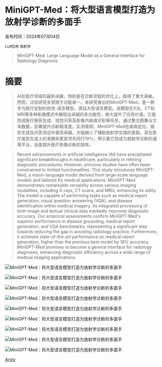 # MiniGPT-Med：将大型语言模型打造为放射学诊断的多面手

发布时间：2024年07月04日

`LLM应用` `放射学`

> MiniGPT-Med: Large Language Model as a General Interface for Radiology Diagnosis

# 摘要

> AI在医疗领域的最新进展，特别是在诊断流程的优化上，取得了重大突破。然而，过往研究多受限于功能单一。本研究推出的MiniGPT-Med，是一款专为医疗定制的视觉-语言模型，源自大型语言模型。该模型在X光、CT和MRI等多种影像模式中展现出卓越的多功能性，极大提升了应用价值。它能完成医疗报告生成、视觉问答及影像内疾病识别等任务，通过整合图像与文本数据，显著提升诊断精准度。实测表明，MiniGPT-Med在疾病定位、报告生成及问答测试中表现卓越，大幅缩小了辅助放射学实践的差距。其在医疗报告生成上的准确率更是领先同行19%，预示着它将成为放射学诊断的通用平台，全面提升医疗影像诊断的效率。

> Recent advancements in artificial intelligence (AI) have precipitated significant breakthroughs in healthcare, particularly in refining diagnostic procedures. However, previous studies have often been constrained to limited functionalities. This study introduces MiniGPT-Med, a vision-language model derived from large-scale language models and tailored for medical applications. MiniGPT-Med demonstrates remarkable versatility across various imaging modalities, including X-rays, CT scans, and MRIs, enhancing its utility. The model is capable of performing tasks such as medical report generation, visual question answering (VQA), and disease identification within medical imagery. Its integrated processing of both image and textual clinical data markedly improves diagnostic accuracy. Our empirical assessments confirm MiniGPT-Med's superior performance in disease grounding, medical report generation, and VQA benchmarks, representing a significant step towards reducing the gap in assisting radiology practice. Furthermore, it achieves state-of-the-art performance on medical report generation, higher than the previous best model by 19\% accuracy. MiniGPT-Med promises to become a general interface for radiology diagnoses, enhancing diagnostic efficiency across a wide range of medical imaging applications.

![MiniGPT-Med：将大型语言模型打造为放射学诊断的多面手](../../../paper_images/2407.04106/miniGPT-Med.png)

![MiniGPT-Med：将大型语言模型打造为放射学诊断的多面手](../../../paper_images/2407.04106/model_arch_may28.png)

![MiniGPT-Med：将大型语言模型打造为放射学诊断的多面手](../../../paper_images/2407.04106/report_generation.png)

![MiniGPT-Med：将大型语言模型打造为放射学诊断的多面手](../../../paper_images/2407.04106/detection.png)

![MiniGPT-Med：将大型语言模型打造为放射学诊断的多面手](../../../paper_images/2407.04106/grounding.png)

![MiniGPT-Med：将大型语言模型打造为放射学诊断的多面手](../../../paper_images/2407.04106/Refer-task.png)

![MiniGPT-Med：将大型语言模型打造为放射学诊断的多面手](../../../paper_images/2407.04106/identify.png)

![MiniGPT-Med：将大型语言模型打造为放射学诊断的多面手](../../../paper_images/2407.04106/vqa.png)

![MiniGPT-Med：将大型语言模型打造为放射学诊断的多面手](../../../paper_images/2407.04106/FP.png)

[Arxiv](https://arxiv.org/abs/2407.04106)